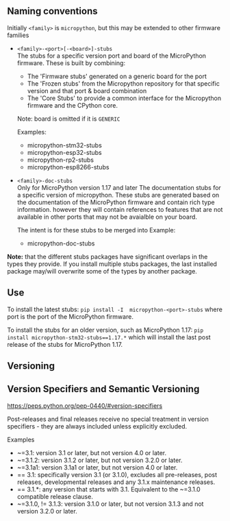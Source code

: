 ## Naming conventions

Initially `<family>` is `micropython`, but this may be extended to other firmware families

 * `<family>-<port>[-<board>]-stubs`  
    The stubs for a specific version port and board of the MicroPython firmware.
    These is built by combining:
     * The 'Firmware stubs' generated on a generic board for the port 
     * The 'Frozen stubs' from the Micropython repository for that specific version and that port & board combination
     * The 'Core Stubs' to provide a common interface for the Micropython firmware and the CPython core.
    
    Note: board is omitted if it is `GENERIC`  

    Examples:
      - micropython-stm32-stubs
      - micropython-esp32-stubs
      - micropython-rp2-stubs
      - micropython-esp8266-stubs

 * `<family>-doc-stubs`  
    Only for MicroPython version 1.17 and later 
    The documentation stubs for a specific version of micropython.
    These stubs are generated based on the documentation of the MicroPython firmware and contain rich type information.
    however they will contain references to features that are not available in other ports that may not be avaialble on your board.

    The intent is for these stubs to be merged into 
    Example:
      - micropython-doc-stubs

**Note:** that the different stubs packages have significant overlaps in the types they provide.
If you install multiple stubs packages, the last installed package may/will overwrite some of the types by another package.


## Use

To install the latest stubs:
`pip install -I  micropython-<port>-stubs` where port is the port of the MicroPython firmware.

To install the stubs for an older version, such as MicroPython 1.17:
`pip install micropython-stm32-stubs==1.17.*` which will install the last post release of the stubs for MicroPython 1.17.


## Versioning 


## Version Specifiers and Semantic Versioning

https://peps.python.org/pep-0440/#version-specifiers

Post-releases and final releases receive no special treatment in version specifiers - they are always included unless explicitly excluded.

Examples
 - ~=3.1: version 3.1 or later, but not version 4.0 or later.
 - ~=3.1.2: version 3.1.2 or later, but not version 3.2.0 or later.
 - ~=3.1a1: version 3.1a1 or later, but not version 4.0 or later.
 - == 3.1: specifically version 3.1 (or 3.1.0), excludes all pre-releases, post releases, developmental releases and any 3.1.x maintenance releases.
 - == 3.1.*: any version that starts with 3.1. Equivalent to the ~=3.1.0 compatible release clause.
 - ~=3.1.0, != 3.1.3: version 3.1.0 or later, but not version 3.1.3 and not version 3.2.0 or later.
